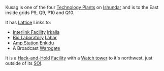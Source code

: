 Kusag is one of the four [Technology Plants](../locations/Technology_Plant.md)
on [Ishundar](../locations/Ishundar.md) and is to the East inside grids P9, Q9,
P10 and Q10.

It has [Lattice](../terminology/Lattice.md) Links to:

- [Interlink Facility](../locations/Interlink.md)
  [Irkalla](Irkalla.md)
- [Bio Laboratory](../locations/Bio_Laboratory.md) [Lahar](Lahar.md)
- [Amp Station](../locations/Amp_Station.md) [Enkidu](Enkidu.md)
- A Broadcast [Warpgate](../locations/Warpgate.md)

It is a [Hack-and-Hold](../terminology/Hack-and-Hold.md)
[Facility](../locations/Facilities.md) with a
[Watch tower](../locations/Watch_tower.md) to it's northwest, just outside of
its [SOI](../locations/Sphere_of_Influence.md).


